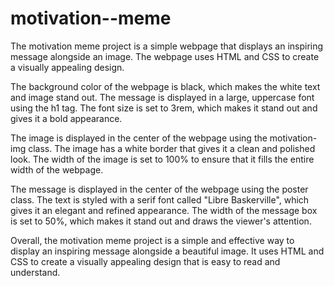 # motivation--meme
The motivation meme project is a simple webpage that displays an inspiring message alongside an image. The webpage uses HTML and CSS to create a visually appealing design.

The background color of the webpage is black, which makes the white text and image stand out. The message is displayed in a large, uppercase font using the h1 tag. The font size is set to 3rem, which makes it stand out and gives it a bold appearance.

The image is displayed in the center of the webpage using the motivation-img class. The image has a white border that gives it a clean and polished look. The width of the image is set to 100% to ensure that it fills the entire width of the webpage.

The message is displayed in the center of the webpage using the poster class. The text is styled with a serif font called "Libre Baskerville", which gives it an elegant and refined appearance. The width of the message box is set to 50%, which makes it stand out and draws the viewer's attention.

Overall, the motivation meme project is a simple and effective way to display an inspiring message alongside a beautiful image. It uses HTML and CSS to create a visually appealing design that is easy to read and understand.
